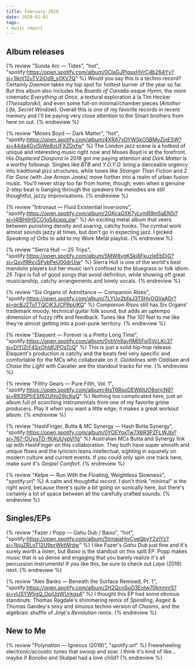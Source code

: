 ```yaml
---
title: February 2020
date: 2020-02-01
tags:
- music report
---
```


## Album releases

{% review "Sunda Arc — Tides", "hot",
  "spotify:https://open.spotify.com/album/0ClaGJPlguxHVrC4b264Yy?si=1lknt12uTV2jOd9_s0XV7Q"
%}
  Would you say this is a techno record? Certainly _Daemon_ takes my top spot for hottest burner of the year so far. But this album also includes the _Boards of Canada_-esque _Hymn_, the more cinematic _Everything at Once_, a textural exploration á la Tim Hecker _(Thessaloniki)_, and even some full-on minimal/chamber pieces (_Another Life,_ _Secret Window_). Overall this is one of my favorite records in recent memory and I'll be paying very close attention to the Smart brothers from here on out.
{% endreview %}

{% review "Moses Boyd — Dark Matter", "hot",
  "spotify:https://open.spotify.com/album/4XRA7yDYWSkO5BMvZinESW?si=44da4GylSjWe8xUFXZDxfw"
%}
  The London jazz scene is a hotbed of unique and interesting music right now and Moses Boyd is at the forefront. His _Displaced Diaspora_ in 2018 got me paying attention and _Dark Matter_ is a worthy followup. Singles like _BTB_ and _Y.O.Y.O._ bring a danceable urgency into traditional jazz structures, while tunes like _Stranger Than Fiction_ and _2 Far Gone_ (with Joe Armon Jones) move further into a realm of urban fusion music. You'll never stray too far from home, though; even when a genuine 2-step beat is banging through the speakers the melodies are still thoughtful, jazzy improvisations.
{% endreview %}

{% review "Intronaut — Fluid Existential Inversions",
  "spotify:https://open.spotify.com/album/2GKcaGXK7yLvmR9m5aEN5i?si=I4lBHiIHSCO1qS4cjpq_ow"
%}
  An exciting metal album that veers between punishing density and soaring, catchy hooks. The cymbal work almost sounds jazzy at times, but don't go in expecting jazz. I picked _Speaking of Orbs_ to add to my Work Metal playlist.
{% endreview %}

{% review "Sierra Hull — 25 Trips",
  "spotify:https://open.spotify.com/album/5MW8vgKSki8FkuzIeEbDjG?si=Qxvf9RvvSPybPeU00drUiw"
%}
  Sierra Hull is one of the world's best mandolin players but her music isn't confined to the bluegrass or folk idiom. _25 Trips_ is full of good songs that avoid definition, while showing off great musicianship, catchy arrangements and lovely vocals.
{% endreview %}

{% review "Six Organs of Admittance — Companion Rises",
  "spotify:https://open.spotify.com/album/7LYUo2bfaJ3T5HvOQVaADr?si=qcBJ2ToTTQCjK3JCPRpUKQ"
%}
  _Companion Rises_ still has Six Organs' trademark moody, technical guitar folk sound, but adds an uptempo dimension of fuzzy riffs and feedback. Tunes like _The 101_ feel to me like they're almost getting into a post-punk territory.
{% endreview %}

{% review "Elaquent — Forever is a Pretty Long Time",
  "spotify:https://open.spotify.com/album/0ybVn9avRMI5Foj5VcLKc3?si=DlYlZrF4SxOhldfJPOsTcQ"
%}
  This is just a solid hip-hop release. Elaquent's production is catchy and the beats feel very specific and comfortable for the MCs who collaborate on it. _Guidelines_ with Oddisee and _Chase the Light_ with Cavalier are the standout tracks for me.
{% endreview %}

{% review "Filthy Gears — Pure Filth, Vol. 1",
  "spotify:https://open.spotify.com/album/4tsT6RsoDEW6IUO8orjcN9?si=R935PfrESf62UHo29jcKqQ"
%}
  Nothing too complicated here, just an album full of scorching instrumentals from one of my favorite grime producers. Play it when you want a little edge; it makes a great workout album.
{% endreview %}

{% review "HashFinger, Butta & MC Synergy — Hash Butta Synergy",
  "spotify:https://open.spotify.com/album/0YOEYoxTw7X6R3PZFLWJbi?si=767-OUyuTD-fKAUUvpVI1g"
%}
  Australian MCs Butta and Synergy link up with HashFinger on this collaboration. They both have super smooth and unique flows and the lyricism leans intellectual, sighting in squarely on modern culture and current events. If you could only spin one track here, make sure it's _Gospel Comfort_.
{% endreview %}

{% review "Kelpe — Run With the Floating, Weightless Slowness",
  "spotify:url"
%}
  A calm and thoughtful record. I don't think "minimal" is the right word, because there's quite a bit going on sonically here, but there's certainly a lot of space between all the carefully crafted sounds.
{% endreview %}


## Singles/EPs

{% review "Fazer / Popp — Gahu Dub / Baixo", "hot",
  "spotify:https://open.spotify.com/album/5timajaHjvCveQbyY2zIYz?si=1bjuZRLoT12U9prWktWrdw"
%}
  I like Fazer's _Gahu Dub_ just fine and it's surely worth a listen, but _Baixo_ is the standout on this split EP. Popp makes music that is so dense and engaging that you barely realize it's all percussion instruments! If you like this, be sure to check out _Laya_ (2019) next.
{% endreview %}

{% review "Alex Banks — Beneath the Surface Remixed, Pt. 1",
  "spotify:https://open.spotify.com/album/2H2QcnSuO3EoIw70kmnnr5?si=ylJSYW5gQ_OpjUqWUrkqsA"
%}
  I thought this EP had some obvious standouts: Thomas Ragdale's shimmering remix of _Spiralling_, Ásgeir & Thomas Gandey's sexy and sinuous techno version of _Chasms_, and the algebraic shuffle of Jinjé's _Revolution_ remix.
{% endreview %}


## New to Me

{% review "Polynation — Igneous (2019)",
  "spotify:url"
%}
  Freewheeling electronic/acoustic tunes that swoop and soar. I think it's kind of like... maybe if Bonobo and Skalpel had a love child?
{% endreview %}
